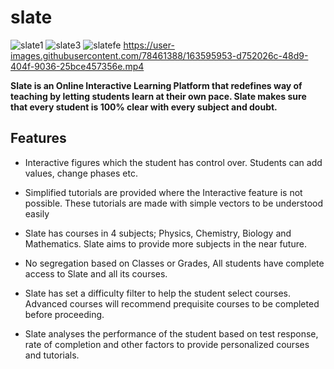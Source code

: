 # slate



![slate1](https://github.com/Aayushksingh/Website/assets/90602721/744fa5ff-7f41-4f37-8913-dd84c92a287f)
![slate3](https://github.com/Aayushksingh/Website/assets/90602721/6a56f293-d1d7-4fa1-bb7b-6f22e2c955c2)
![slatefe](https://github.com/Aayushksingh/Website/assets/90602721/6d57f7da-090f-4ca1-9d41-34e4332dd1a0)
https://user-images.githubusercontent.com/78461388/163595953-d752026c-48d9-404f-9036-25bce457356e.mp4

**Slate is an Online Interactive Learning Platform that redefines way of teaching by letting students learn at their own pace. Slate makes sure that every student is 100% clear with every subject and doubt.**


## Features

- Interactive figures which the student has control over. Students can add values, change phases etc.

- Simplified tutorials are provided where the Interactive feature is not possible. These tutorials are made with simple vectors to be understood easily

- Slate has courses in 4 subjects; Physics, Chemistry, Biology and Mathematics. Slate aims to provide more subjects in the near future.

- No segregation based on Classes or Grades, All students have complete access to Slate and all its courses.

- Slate has set a difficulty filter to help the student select courses. Advanced courses will recommend prequisite courses to be completed before proceeding.

- Slate analyses the performance of the student based on test response, rate of completion and other factors to provide personalized courses and tutorials.

